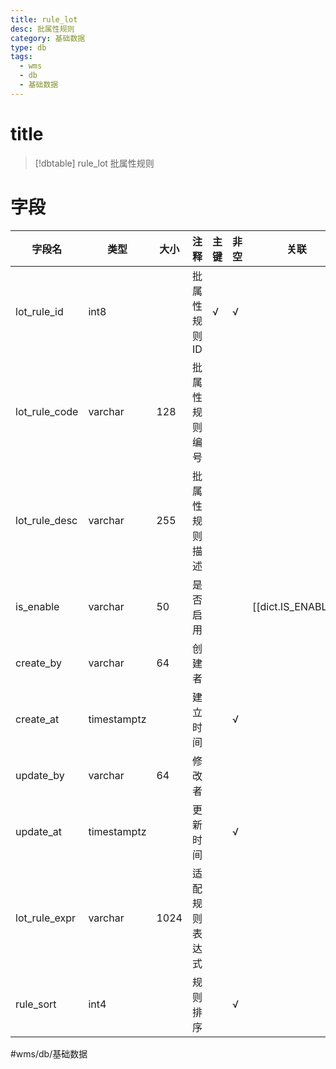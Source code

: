 ```yaml
---
title: rule_lot
desc: 批属性规则
category: 基础数据
type: db
tags:
  - wms
  - db
  - 基础数据
---
```


# title
>[!dbtable] rule_lot
> 批属性规则

# 字段
| 字段名 | 类型 | 大小 | 注释 | 主键 | 非空 | 关联 |
| --- | --- | --- | --- | --- | --- | --- |
| lot_rule_id | int8 |  | 批属性规则ID | √ | √ |  |
| lot_rule_code | varchar | 128 | 批属性规则编号 |  |  |  |
| lot_rule_desc | varchar | 255 | 批属性规则描述 |  |  |  |
| is_enable | varchar | 50 | 是否启用 |  |  | [[dict.IS_ENABLE]] |
| create_by | varchar | 64 | 创建者 |  |  |  |
| create_at | timestamptz |  | 建立时间 |  | √ |  |
| update_by | varchar | 64 | 修改者 |  |  |  |
| update_at | timestamptz |  | 更新时间 |  | √ |  |
| lot_rule_expr | varchar | 1024 | 适配规则表达式 |  |  |  |
| rule_sort | int4 |  | 规则排序 |  | √ |  |
#wms/db/基础数据
